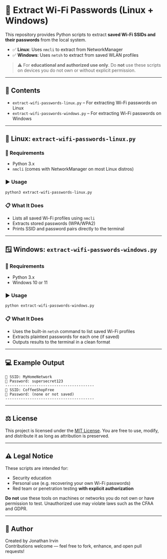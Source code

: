 # 🔐 Extract Wi-Fi Passwords (Linux + Windows)

This repository provides Python scripts to extract **saved Wi-Fi SSIDs and their passwords** from the local system.

- ✅ **Linux**: Uses `nmcli` to extract from NetworkManager
- ✅ **Windows**: Uses `netsh` to extract from saved WLAN profiles

> ⚠️ For **educational and authorized use only**. Do **not** use these scripts on devices you do not own or without explicit permission.

---

## 📁 Contents

- `extract-wifi-passwords-linux.py` – For extracting Wi-Fi passwords on Linux
- `extract-wifi-passwords-windows.py` – For extracting Wi-Fi passwords on Windows

---

## 🐧 Linux: `extract-wifi-passwords-linux.py`

### 🔧 Requirements

- Python 3.x
- `nmcli` (comes with NetworkManager on most Linux distros)

### ▶️ Usage

```bash
python3 extract-wifi-passwords-linux.py
```

### 📋 What It Does

- Lists all saved Wi-Fi profiles using `nmcli`
- Extracts stored passwords (WPA/WPA2)
- Prints SSID and password pairs directly to the terminal

---

## 🪟 Windows: `extract-wifi-passwords-windows.py`

### 🔧 Requirements

- Python 3.x
- Windows 10 or 11

### ▶️ Usage

```bash
python extract-wifi-passwords-windows.py
```

### 📋 What It Does

- Uses the built-in `netsh` command to list saved Wi-Fi profiles
- Extracts plaintext passwords for each one (if saved)
- Outputs results to the terminal in a clean format

---

## 💻 Example Output

```text
📶 SSID: MyHomeNetwork
🔑 Password: supersecret123
----------------------------------------
📶 SSID: CoffeeShopFree
🔑 Password: (none or not saved)
----------------------------------------
```

---

## ⚖️ License

This project is licensed under the [MIT License](LICENSE). You are free to use, modify, and distribute it as long as attribution is preserved.

---

## ⚠️ Legal Notice

These scripts are intended for:

- Security education
- Personal use (e.g. recovering your own Wi-Fi passwords)
- Red team or penetration testing **with explicit authorization**

**Do not** use these tools on machines or networks you do not own or have permission to test. Unauthorized use may violate laws such as the CFAA and GDPR.

---

## 🙌 Author

Created by Jonathan Irvin  
Contributions welcome — feel free to fork, enhance, and open pull requests!
